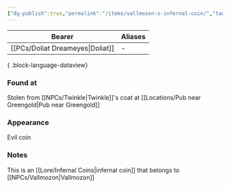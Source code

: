 ```yaml
---
{"dg-publish":true,"permalink":"/items/vallmozon-s-infernal-coin/","tags":["item"],"dgShowBacklinks":true,"dgShowLocalGraph":true,"noteIcon":"item","created":"2023-12-30T13:41:16.171+01:00","updated":"2024-01-18T22:39:03.929+01:00"}
---
```


| Bearer                       | Aliases |
| ---------------------------- | ------- |
| [[PCs/Doliat Dreameyes\|Doliat]] | \-      |

{ .block-language-dataview}
### Found at
Stolen from [[NPCs/Twinkle\|Twinkle]]'s coat at [[Locations/Pub near Greengold\|Pub near Greengold]]
### Appearance
Evil coin
### Notes
This is an [[Lore/Infernal Coins\|infernal coin]] that belongs to [[NPCs/Vallmozon\|Vallmozon]]